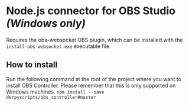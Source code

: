 # Node.js connector for OBS Studio *(Windows only)*

Requires the obs-websocket OBS plugin, which can be installed with the ```install-obs-websocket.exe``` executable file.

## How to install
Run the following command at the root of the project where you want to install OBS Controller. Please remember that this is only supported on Windows machines.
```npm install --save derpyscripts/obs_controller#master```
